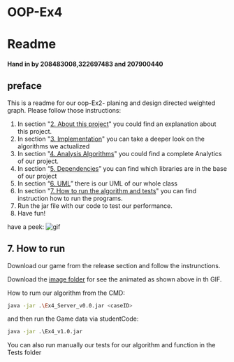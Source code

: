 # OOP-Ex4

# Readme

#### Hand in by 208483008,322697483 and 207900440

## preface

This is a readme for our oop-Ex2- planing and design directed weighted graph. Please follow those instructions:

1. In section "[2. About this project](https://github.com/BarakShachar/OOP-Ex4/wiki/2.-About-this-project)" you could find an explanation about this project.
2. In section "[3. Implementation](https://github.com/BarakShachar/OOP-Ex4/wiki/3.-Implementation)" you can take a deeper look on the algorithms we actualized
3. In section "[4. Analysis Algorithms](https://github.com/BarakShachar/OOP-Ex4/wiki/4.-Analysis-Algorithms)" you could find a complete Analytics of our project.
4. In section “[5. Dependencies](https://github.com/BarakShachar/OOP-Ex4/wiki/5.-Dependecies)” you can find which libraries are in the base of our project
5. In section “[6. UML](https://github.com/BarakShachar/OOP-Ex4/wiki/6.-UML)” there is our UML of our whole class
6. In section "[7. How to run the algorithm and tests](https://github.com/BarakShachar/OOP-Ex4/wiki/7.-How-to-run)" you can find instruction how to run the programs.
7. Run the jar file with our code to test our performance.
8. Have fun!

have a peek:
![gif](https://j.gifs.com/Eq10jm.gif)

## 7. How to run

Download our game from the release section and follow the instrunctions.

Download the [image folder](https://github.com/BarakShachar/OOP-Ex4/tree/main/ex4_java_client/images) for see the animated as shown above in th GIF.

How to rum our algorithm from the CMD:

```bash
java -jar .\Ex4_Server_v0.0.jar <caseID> 
```

and then run the Game data via studentCode:

```cmd
java -jar .\Ex4_v1.0.jar
```

You can also run manually our tests for our algorithm and function in the Tests folder

